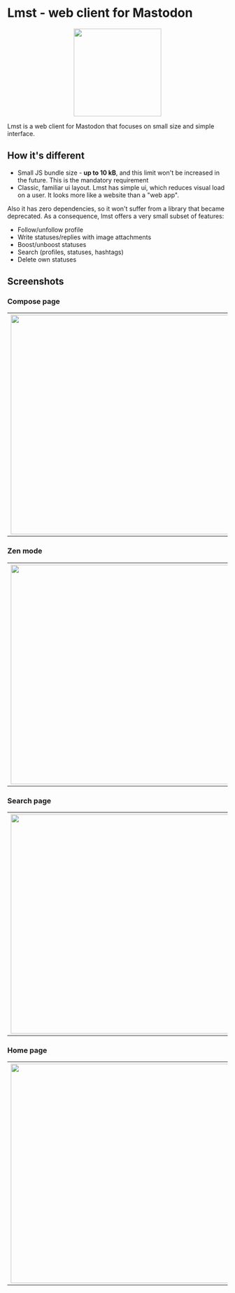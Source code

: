 # Lmst - web client for Mastodon

<p align="center"><img src="screenshots/logo.png" width="200"></p>

Lmst is a web client for Mastodon that focuses on small size
and simple interface.

## How it's different

- Small JS bundle size - **up to 10 kB**, and this limit won't be increased in the future.
  This is the mandatory requirement
- Classic, familiar ui layout. Lmst has simple ui, which reduces visual load on a user.
  It looks more like a website than a "web app".

Also it has zero dependencies, so it won't suffer from a library that
became deprecated. As a consequence, lmst offers a very small subset
of features: 

- Follow/unfollow profile
- Write statuses/replies with image attachments
- Boost/unboost statuses
- Search (profiles, statuses, hashtags)
- Delete own statuses

## Screenshots

### Compose page
<table>
  <tr>
    <th><img src="screenshots/compose.png" width="500"></th>
  </tr>
</table>

### Zen mode
<table>
  <tr>
    <th><img src="screenshots/zen.png" width="500"></th>
  </tr>
</table>

### Search page
<table>
  <tr>
    <th><img src="screenshots/search.png" width="500"></th>
  </tr>
</table>

### Home page
<table>
  <tr>
    <th><img src="screenshots/home.png" width="500"></th>
  </tr>
</table>
